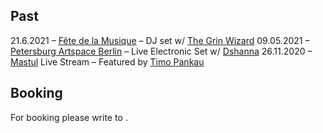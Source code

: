 ## Past

21.6.2021 – [Fête de la Musique](https://www.fetedelamusique.de/) – DJ set w/ [The Grin Wizard](https://soundcloud.com/thecrazyshadow)
09.05.2021 – [Petersburg Artspace Berlin](https://pas-berlin.org/) – Live Electronic Set w/ [Dshanna](https://soundcloud.com/dshanna_music)
26.11.2020 – [Mastul](https://mastul.de/) Live Stream – Featured by [Timo Pankau](https://timopankau.com/)

## Booking

For booking please write to <Email encrypted="ohukdmohukdnwe" />.